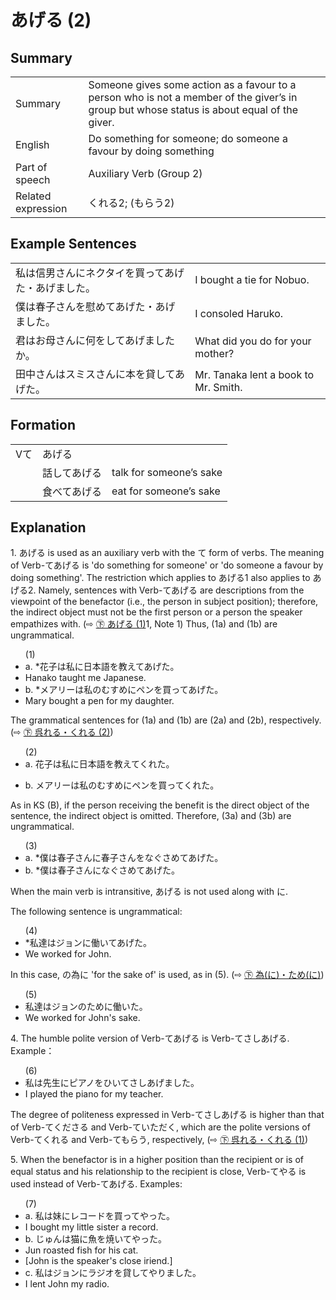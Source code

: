 # あげる (2)

## Summary

<table><tr>   <td>Summary</td>   <td>Someone gives some action as a favour to a person who is not a member of the giver’s in group but whose status is about equal of the giver.</td></tr><tr>   <td>English</td>   <td>Do something for someone; do someone a favour by doing something</td></tr><tr>   <td>Part of speech</td>   <td>Auxiliary Verb (Group 2)</td></tr><tr>   <td>Related expression</td>   <td>くれる2; (もらう2)</td></tr></table>

## Example Sentences

<table><tr>   <td>私は信男さんにネクタイを買ってあげた・あげました。</td>   <td>I bought a tie for Nobuo.</td></tr><tr>   <td>僕は春子さんを慰めてあげた・あげました。</td>   <td>I consoled Haruko.</td></tr><tr>   <td>君はお母さんに何をしてあげましたか。</td>   <td>What did you do for your mother?</td></tr><tr>   <td>田中さんはスミスさんに本を貸してあげた。</td>   <td>Mr. Tanaka lent a book to Mr. Smith.</td></tr></table>

## Formation

<table class="table"><tbody><tr class="tr head"><td class="td"><span class="bold">Vて</span></td><td class="td"><span class="concept">あげる</span></td><td class="td"></td></tr><tr class="tr"><td class="td"></td><td class="td"><span>話して</span><span class="concept">あげる</span></td><td class="td"><span>talk for someone’s sake</span></td></tr><tr class="tr"><td class="td"></td><td class="td"><span>食べて</span><span class="concept">あげる</span></td><td class="td"><span>eat for someone’s sake</span></td></tr></tbody></table>

## Explanation

<p>1. <span class="cloze">あげる</span> is used as an auxiliary verb with the て form of verbs. The meaning of Verb-て<span class="cloze">あげる</span> is 'do something for someone' or 'do someone a favour by doing something'. The restriction which applies to <span class="cloze">あげる</span>1 also applies to <span class="cloze">あげる</span>2. Namely, sentences with Verb-て<span class="cloze">あげる</span> are descriptions from the viewpoint of the benefactor (i.e., the person in subject position); therefore, the indirect object must not be the first person or a person the speaker empathizes with. (⇨ <a href="#㊦ あげる (1)">㊦ あげる (1)</a>1, Note 1) Thus, (1a) and (1b) are ungrammatical.</p>  <ul>(1) <li>a. *花子は私に日本語を教えて<span class="cloze">あげた</span>。</li> <li>Hanako taught me Japanese.</li> <div class="divide"></div> <li>b. *メアリーは私のむすめにペンを買って<span class="cloze">あげた</span>。</li> <li>Mary bought a pen for my daughter.</li> </ul> The grammatical sentences for (1a) and (1b) are (2a) and (2b), respectively. (⇨ <a href="#㊦ 呉れる・くれる (2)">㊦ 呉れる・くれる (2)</a>)  <ul>(2) <li>a. 花子は私に日本語を教えてくれた。</li> </ul> <ul> <li>b. メアリーは私のむすめにペンを買ってくれた。</li> </ul>  <p>As in KS (B), if the person receiving the benefit is the direct object of the sentence, the indirect object is omitted. Therefore, (3a) and (3b) are ungrammatical.</p>  <ul>(3) <li>a. *僕は春子さんに春子さんをなぐさめて<span class="cloze">あげた</span>。</li> <div class="divide"></div> <li>b. *僕は春子さんになぐさめて<span class="cloze">あげた</span>。</li> </ul> <p>When the main verb is intransitive, <span class="cloze">あげる</span> is not used along with に.</p> <p>The following sentence is ungrammatical:</p>  <ul>(4) <li>*私達はジョンに働いて<span class="cloze">あげた</span>。</li> <li>We worked for John.</li> </ul> <p>In this case, の為に 'for the sake of' is used, as in (5). (⇨ <a href="#㊦ 為(に)・ため(に)">㊦ 為(に)・ため(に)</a>)</p>  <ul>(5) <li>私達はジョンのために働いた。</li> <li>We worked for John's sake.</li> </ul> <p>4. The humble polite version of Verb-て<span class="cloze">あげる</span> is Verb-てさしあげる. Example：</p>  <ul>(6) <li>私は先生にピアノをひいてさしあげました。</li> <li>I played the piano for my teacher.</li> </ul> <p>The degree of politeness expressed in Verb-てさしあげる is higher than that of Verb-てくださる and Verb-ていただく, which are the polite versions of  Verb-てくれる and Verb-てもらう, respectively, (⇨ <a href="#㊦ 呉れる・くれる (1)">㊦ 呉れる・くれる (1)</a>)</p>  <p>5. When the benefactor is in a higher position than the recipient or is of equal status and his relationship to the recipient is close, Verb-てやる is used instead of Verb-て<span class="cloze">あげる</span>. Examples:</p>  <ul>(7) <li>a. 私は妹にレコードを買ってやった。</li> <li>I bought my little sister a record.</li> <div class="divide"></div> <li>b. じゅんは猫に魚を焼いてやった。</li> <li>Jun roasted fish for his cat.</li> <li>[John is the speaker's close iriend.]</li> <div class="divide"></div> <li>c. 私はジョンにラジオを貸してやりました。</li> <li>I lent John my radio.</li> </ul>


